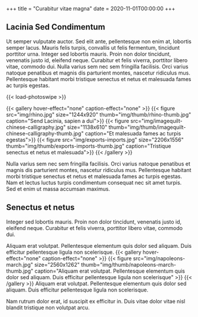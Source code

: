 +++
title = "Curabitur vitae magna"
date = 2020-11-01T00:00:00
+++

## Lacinia Sed Condimentum

Ut semper vulputate auctor. Sed elit ante, pellentesque non enim at, lobortis
semper lacus. Mauris felis turpis, convallis ut felis fermentum, tincidunt
porttitor urna. Integer sed lobortis mauris. Proin non dolor tincidunt,
venenatis justo id, eleifend neque. Curabitur et felis viverra, porttitor
libero vitae, commodo dui. Nulla varius sem nec sem fringilla facilisis. Orci
varius natoque penatibus et magnis dis parturient montes, nascetur ridiculus
mus. Pellentesque habitant morbi tristique senectus et netus et malesuada fames
ac turpis egestas.

{{< load-photoswipe >}}

{{< gallery hover-effect="none" caption-effect="none" >}}
  {{< figure src="img/rhino.jpg" size="1244x920" thumb="img/thumb/rhino-thumb.jpg" caption="Send Lacinia, sapien a dui">}}
  {{< figure src="img/imagequilt-chinese-calligraphy.jpg" size="1138x610" thumb="img/thumb/imagequilt-chinese-calligraphy-thumb.jpg" caption="Et malesuada fames ac turpis egestas">}}
  {{< figure src="img/exports-imports.jpg" size="2206x1556" thumb="img/thumb/exports-imports-thumb.jpg" caption="Tristique senectus et netus et malesuada">}}
{{< /gallery >}}

Nulla varius sem nec sem fringilla facilisis. Orci varius natoque penatibus et
magnis dis parturient montes, nascetur ridiculus mus. Pellentesque habitant
morbi tristique senectus et netus et malesuada fames ac turpis egestas. Nam et
lectus luctus turpis condimentum consequat nec sit amet turpis. Sed et enim ut
massa accumsan maximus.

## Senectus et netus

Integer sed lobortis mauris. Proin non dolor tincidunt, venenatis justo id,
eleifend neque. Curabitur et felis viverra, porttitor libero vitae, commodo
dui.

<span class="marginnote">
Aliquam erat volutpat. Pellentesque elementum quis dolor
sed aliquam. Duis efficitur pellentesque ligula non scelerisque.
</span>
{{< gallery hover-effect="none" caption-effect="none" >}}
  {{< figure src="img/napoleons-march.jpg" size="2560x1262" thumb="img/thumb/napoleons-march-thumb.jpg" caption="Aliquam erat volutpat.  Pellentesque elementum quis dolor sed aliquam. Duis efficitur pellentesque ligula non scelerisque" >}}
{{< /gallery >}}
<span class="collapsed-marginnote">
Aliquam erat volutpat. Pellentesque elementum quis dolor
sed aliquam. Duis efficitur pellentesque ligula non scelerisque.
</span>

Nam rutrum dolor erat, id suscipit ex efficitur in. Duis vitae dolor
vitae nisl blandit tristique non volutpat arcu.

[^ref]: Duis efficitur pellentesque ligula non scelerisque.
